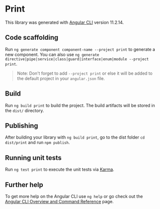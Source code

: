 # Print

This library was generated with [Angular CLI](https://github.com/angular/angular-cli) version 11.2.14.

## Code scaffolding

Run `ng generate component component-name --project print` to generate a new component. You can also use `ng generate directive|pipe|service|class|guard|interface|enum|module --project print`.
> Note: Don't forget to add `--project print` or else it will be added to the default project in your `angular.json` file. 

## Build

Run `ng build print` to build the project. The build artifacts will be stored in the `dist/` directory.

## Publishing

After building your library with `ng build print`, go to the dist folder `cd dist/print` and run `npm publish`.

## Running unit tests

Run `ng test print` to execute the unit tests via [Karma](https://karma-runner.github.io).

## Further help

To get more help on the Angular CLI use `ng help` or go check out the [Angular CLI Overview and Command Reference](https://angular.io/cli) page.
